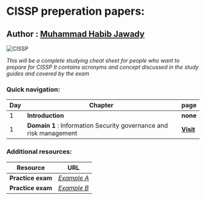 # CISSP preperation papers:

## Author : **[Muhammad Habib Jawady](https://web.facebook.com/hbibz2018)**


![CISSP](https://www.bsigroup.com/LocalFiles/en-GB/our-services/training-courses/information-security/CISSP.jpg)

_This will be a complete studying cheat sheet for people who want to prepare for CISSP_
_It contains acronyms and concept discussed in the study guides and covered by the exam_

### Quick navigation:

Day | Chapter | page
-------------|-------------|-------------
1   |    **Introduction**    | **none**
1   |    **Domain 1** : Information Security governance and risk management   | **[Visit](https://github.com/hbibz-journey/cissp-preperation-papers/blob/master/cissp-notes-ch2-INFOSECGOV-day1)**

### Additional resources:

Resource | URL
-------------|-------------
**Practice exam**  | [_Example A_](http://booksite.syngress.com/companion/conrad/Conrad_PracticeExamA/COU36289844/open.html)
**Practice exam**  | [_Example B_](http://booksite.syngress.com/companion/conrad/Conrad_PracticeExamB/COU55942550/open.html)

